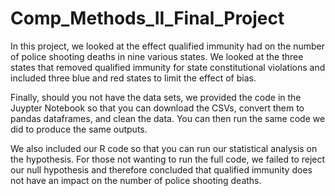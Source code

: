 # Comp_Methods_II_Final_Project
In this project, we looked at the effect qualified immunity had on the number of police shooting deaths in nine various states. We looked at the three states that removed qualified immunity for state constitutional violations and included three blue and red states to limit the effect of bias. 

Finally, should you not have the data sets, we provided the code in the Juypter Notebook so that you can download the CSVs, convert them to pandas dataframes, and clean the data. You can then run the same code we did to produce the same outputs. 

We also included our R code so that you can run our statistical analysis on the hypothesis. For those not wanting to run the full code, we failed to reject our null hypothesis and therefore concluded that qualified immunity does not have an impact on the number of police shooting deaths. 
